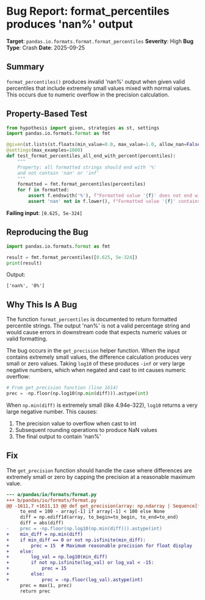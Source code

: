 # Bug Report: format_percentiles produces 'nan%' output

**Target**: `pandas.io.formats.format.format_percentiles`
**Severity**: High
**Bug Type**: Crash
**Date**: 2025-09-25

## Summary

`format_percentiles()` produces invalid 'nan%' output when given valid percentiles that include extremely small values mixed with normal values. This occurs due to numeric overflow in the precision calculation.

## Property-Based Test

```python
from hypothesis import given, strategies as st, settings
import pandas.io.formats.format as fmt

@given(st.lists(st.floats(min_value=0.0, max_value=1.0, allow_nan=False, allow_infinity=False), min_size=1))
@settings(max_examples=1000)
def test_format_percentiles_all_end_with_percent(percentiles):
    """
    Property: all formatted strings should end with '%'
    and not contain 'nan' or 'inf'
    """
    formatted = fmt.format_percentiles(percentiles)
    for f in formatted:
        assert f.endswith('%'), f"Formatted value '{f}' does not end with '%'"
        assert 'nan' not in f.lower(), f"Formatted value '{f}' contains 'nan'"
```

**Failing input**: `[0.625, 5e-324]`

## Reproducing the Bug

```python
import pandas.io.formats.format as fmt

result = fmt.format_percentiles([0.625, 5e-324])
print(result)
```

Output:
```
['nan%', '0%']
```

## Why This Is A Bug

The function `format_percentiles` is documented to return formatted percentile strings. The output 'nan%' is not a valid percentage string and would cause errors in downstream code that expects numeric values or valid formatting.

The bug occurs in the `get_precision` helper function. When the input contains extremely small values, the difference calculation produces very small or zero values. Taking `log10` of these produces `-inf` or very large negative numbers, which when negated and cast to int causes numeric overflow:

```python
# From get_precision function (line 1614)
prec = -np.floor(np.log10(np.min(diff))).astype(int)
```

When `np.min(diff)` is extremely small (like 4.94e-322), `log10` returns a very large negative number. This causes:
1. The precision value to overflow when cast to int
2. Subsequent rounding operations to produce NaN values
3. The final output to contain 'nan%'

## Fix

The `get_precision` function should handle the case where differences are extremely small or zero by capping the precision at a reasonable maximum value.

```diff
--- a/pandas/io/formats/format.py
+++ b/pandas/io/formats/format.py
@@ -1611,7 +1611,13 @@ def get_precision(array: np.ndarray | Sequence[float]) -> int:
     to_end = 100 - array[-1] if array[-1] < 100 else None
     diff = np.ediff1d(array, to_begin=to_begin, to_end=to_end)
     diff = abs(diff)
-    prec = -np.floor(np.log10(np.min(diff))).astype(int)
+    min_diff = np.min(diff)
+    if min_diff == 0 or not np.isfinite(min_diff):
+        prec = 15  # Maximum reasonable precision for float display
+    else:
+        log_val = np.log10(min_diff)
+        if not np.isfinite(log_val) or log_val < -15:
+            prec = 15
+        else:
+            prec = -np.floor(log_val).astype(int)
     prec = max(1, prec)
     return prec
```